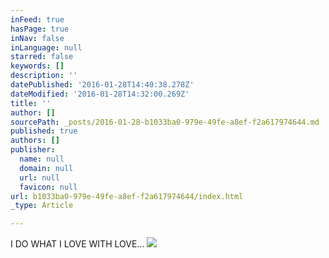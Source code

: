 ```yaml
---
inFeed: true
hasPage: true
inNav: false
inLanguage: null
starred: false
keywords: []
description: ''
datePublished: '2016-01-28T14:40:38.278Z'
dateModified: '2016-01-28T14:32:00.269Z'
title: ''
author: []
sourcePath: _posts/2016-01-28-b1033ba0-979e-49fe-a8ef-f2a617974644.md
published: true
authors: []
publisher:
  name: null
  domain: null
  url: null
  favicon: null
url: b1033ba0-979e-49fe-a8ef-f2a617974644/index.html
_type: Article

---
```

I DO WHAT I LOVE WITH LOVE...
![](https://the-grid-user-content.s3-us-west-2.amazonaws.com/9009fc38-380b-4b2c-8755-51a298353295.jpg)